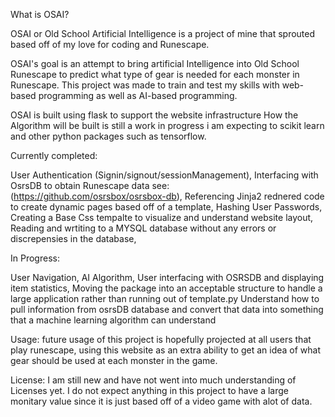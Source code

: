 What is OSAI?

OSAI or Old School Artificial Intelligence is a project of mine that sprouted based off of my love for coding and Runescape. 

OSAI's goal is an attempt to bring artificial Intelligence into Old School Runescape to predict what type of gear is needed for each monster in Runescape. 
This project was made to train and test my skills with web-based programming as well as AI-based programming. 

OSAI is built using flask to support the website infrastructure 
How the Algorithm will be built is still a work in progress i am expecting to scikit learn and other python packages such as tensorflow. 

Currently completed:

User Authentication (Signin/signout/sessionManagement),
Interfacing with OsrsDB to obtain Runescape data see: (https://github.com/osrsbox/osrsbox-db),
Referencing Jinja2 rednered code to create dynamic pages based off of a template,
Hashing User Passwords,
Creating a Base Css tempalte to visualize and understand website layout,
Reading and wrtiting to a MYSQL database without any errors or discrepensies in the database,


In Progress:

User Navigation,
AI Algorithm,
User interfacing with OSRSDB and displaying item statistics,
Moving the package into an acceptable structure to handle a large application rather than running out of template.py
Understand how to pull information from osrsDB database and convert that data into something that a machine learning algorithm can understand 

Usage: 
  future usage of this project is hopefully projected at all users that play runescape, using this website as an extra ability to get an idea of what gear should be used at each monster in the game. 
  
License: 
  I am still new and have not went into much understanding of Licenses yet. I do not expect anything in this project to have a large monitary value since it is just based off of a video game with alot of data. 
